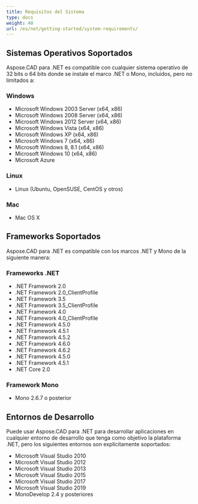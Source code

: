 ```yaml
---
title: Requisitos del Sistema
type: docs
weight: 40
url: /es/net/getting-started/system-requirements/
---
```


## **Sistemas Operativos Soportados**

Aspose.CAD para .NET es compatible con cualquier sistema operativo de 32 bits o 64 bits donde se instale el marco .NET o Mono, incluidos, pero no limitados a:

### **Windows**

- Microsoft Windows 2003 Server (x64, x86)
- Microsoft Windows 2008 Server (x64, x86)
- Microsoft Windows 2012 Server (x64, x86)
- Microsoft Windows Vista (x64, x86)
- Microsoft Windows XP (x64, x86)
- Microsoft Windows 7 (x64, x86)
- Microsoft Windows 8, 8.1 (x64, x86)
- Microsoft Windows 10 (x64, x86)
- Microsoft Azure

### **Linux**

- Linux (Ubuntu, OpenSUSE, CentOS y otros)

### **Mac**

- Mac OS X

## **Frameworks Soportados**

Aspose.CAD para .NET es compatible con los marcos .NET y Mono de la siguiente manera:

### **Frameworks .NET**

- .NET Framework 2.0
- .NET Framework 2.0_ClientProfile
- .NET Framework 3.5
- .NET Framework 3.5_ClientProfile
- .NET Framework 4.0
- .NET Framework 4.0_ClientProfile
- .NET Framework 4.5.0
- .NET Framework 4.5.1
- .NET Framework 4.5.2
- .NET Framework 4.6.0
- .NET Framework 4.6.2
- .NET Framework 4.5.0
- .NET Framework 4.5.1
- .NET Core 2.0

### **Framework Mono**

- Mono 2.6.7 o posterior

## **Entornos de Desarrollo**

Puede usar Aspose.CAD para .NET para desarrollar aplicaciones en cualquier entorno de desarrollo que tenga como objetivo la plataforma .NET, pero los siguientes entornos son explícitamente soportados:

- Microsoft Visual Studio 2010
- Microsoft Visual Studio 2012
- Microsoft Visual Studio 2013
- Microsoft Visual Studio 2015
- Microsoft Visual Studio 2017
- Microsoft Visual Studio 2019
- MonoDevelop 2.4 y posteriores
